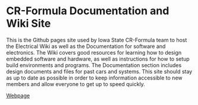 # CR-Formula Documentation and Wiki Site
This is the Github pages site used by Iowa State CR-Formula team to host the Electrical Wiki as well as the Documentation for software and electronics. The Wiki covers good resources for learning how to design embedded software and hardware, as well as instructions for how to setup build environments and programs. The Documentation section includes design documents and files for past cars and systems. This site should stay as up to date as possible in order to keep information accessible to new members and allow everyone to get up to speed quickly.

[Webpage](https://cr-formula.github.io/)
